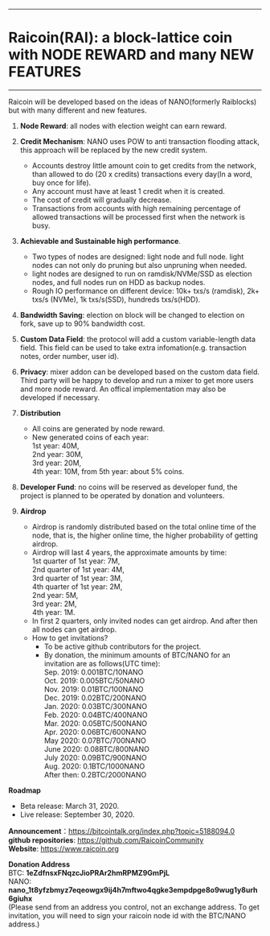 <hr />
<h1>Raicoin(RAI): a block-lattice coin with NODE REWARD and many NEW FEATURES</h1>
<hr />

Raicoin will be developed based on the ideas of NANO(formerly Raiblocks) but with many different and new features.


1. **Node Reward**: all nodes with election weight can earn reward.
2. **Credit Mechanism**: NANO uses POW to anti transaction flooding attack, this approach will be replaced by the new credit system.
   * Accounts destroy little amount coin to get credits from the network, than allowed to do (20 x credits) transactions every day(In a word, buy once for life).
   * Any account must have at least 1 credit when it is created.
   * The cost of credit will gradually decrease.
   * Transactions from accounts with high remaining percentage of allowed transactions will be processed first when the network is busy.
   
3. **Achievable and Sustainable high performance**.
    * Two types of nodes are designed: light node and full node. light nodes can not only do pruning but also unpruning when needed.
    * light nodes are designed to run on ramdisk/NVMe/SSD as election nodes, and full nodes run on HDD as backup nodes.
    * Rough IO performance on different device: 10k+ txs/s (ramdisk), 2k+ txs/s (NVMe), 1k txs/s(SSD), hundreds txs/s(HDD).
    
4. **Bandwidth Saving**: election on block will be changed to election on fork, save up to 90% bandwidth cost.

5. **Custom Data Field**: the protocol will add a custom variable-length data field. This field can be used to take extra infomation(e.g. transaction notes, order number, user id).

6. **Privacy**: mixer addon can be developed based on the custom data field. Third party will be happy to develop and run a mixer to get more users and more node reward. An offical implementation may also be developed if necessary.

7. **Distribution**
    * All coins are generated by node reward.
    * New generated coins of each year:  
        1st year: 40M,  
        2nd year: 30M,  
        3rd year: 20M,  
        4th year: 10M,
        from 5th year: about 5% coins.
        
8. **Developer Fund**: no coins will be reserved as developer fund, the project is planned to be operated by donation and volunteers.
        
9.  **Airdrop**
    * Airdrop is randomly distributed based on the total online time of the node, that is, the higher online time, the higher probability of getting airdrop.
    * Airdrop will last 4 years, the approximate amounts by time:  
        1st quarter of 1st year: 7M,  
        2nd quarter of 1st year: 4M,  
        3rd quarter of 1st year: 3M,  
        4th quarter of 1st year: 2M,  
        2nd year: 5M,  
        3rd year: 2M,  
        4th year: 1M.
    * In first 2 quarters, only invited nodes can get airdrop. And after then all nodes can get airdrop.
    * How to get invitations?
        * To be active github contributors for the project.
        * By donation, the minimum amounts of BTC/NANO for an invitation are as follows(UTC time):  
            Sep. 2019: 0.001BTC/10NANO  
            Oct. 2019: 0.005BTC/50NANO  
            Nov. 2019: 0.01BTC/100NANO  
            Dec. 2019: 0.02BTC/200NANO  
            Jan. 2020: 0.03BTC/300NANO  
            Feb. 2020: 0.04BTC/400NANO  
            Mar. 2020: 0.05BTC/500NANO  
            Apr. 2020: 0.06BTC/600NANO  
            May  2020: 0.07BTC/700NANO  
            June 2020: 0.08BTC/800NANO  
            July 2020: 0.09BTC/900NANO  
            Aug. 2020: 0.1BTC/1000NANO  
            After then: 0.2BTC/2000NANO  
            
**Roadmap**
  * Beta release: March 31, 2020.
  * Live release: September 30, 2020.
    
**Announcement**：https://bitcointalk.org/index.php?topic=5188094.0  
**github repositories**: https://github.com/RaicoinCommunity  
**Website**: https://www.raicoin.org

**Donation Address**  
BTC: **1eZdfnsxFNqzcJioPRAr2hmRPMZ9GmPjL**  
NANO: **nano_1t8yfzbmyz7eqeowgx9ij4h7mftwo4qgke3empdpge8o9wug1y8urh6giuhx**  
(Please send from an address you control, not an exchange address. To get invitation, you will need to sign your raicoin node id with the BTC/NANO address.)
